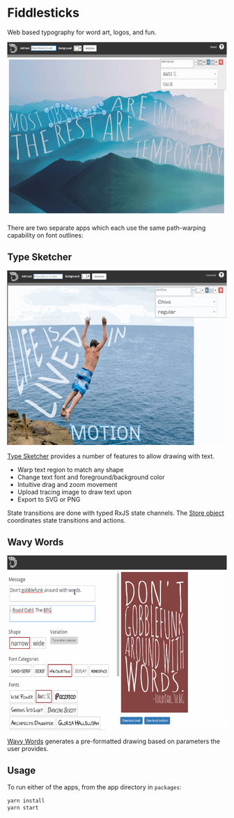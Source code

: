 # Fiddlesticks

Web based typography for word art, logos, and fun.

<img src="/fstx sketch - obstacles.png?raw=true" height="400">

There are two separate apps which each use the same path-warping capability on font outlines:

## Type Sketcher

<img src="/fstx-demo.gif?raw=true" height="400">

[Type Sketcher](https://rpisryan.github.io/fiddlesticks/type-sketcher/) provides a number of features to allow drawing with text.
* Warp text region to match any shape
* Change text font and foreground/background color
* Intuitive drag and zoom movement
* Upload tracing image to draw text upon
* Export to SVG or PNG

State transitions are done with typed RxJS state channels. The [Store object](./packages/type-sketcher/src/SketchStore.ts) coordinates state transitions and actions.

## Wavy Words

<img src="/fstx-builder-demo.gif?raw=true" height="400">

[Wavy Words](https://rpisryan.github.io/fiddlesticks/wavy-words/) generates a pre-formatted drawing based on parameters the user provides. 

## Usage

To run either of the apps, from the app directory in `packages`:

```
yarn install
yarn start
```
